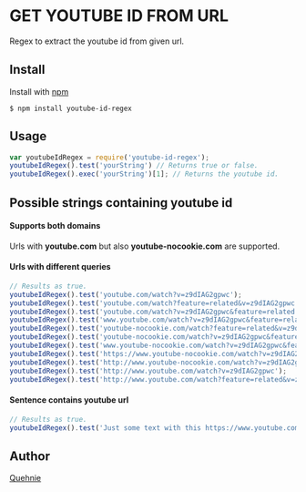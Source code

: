 # GET YOUTUBE ID FROM URL

Regex to extract the youtube id from given url.

## Install

Install with [npm](https://npmjs.org)

```
$ npm install youtube-id-regex
```

## Usage

```js
var youtubeIdRegex = require('youtube-id-regex');
youtubeIdRegex().test('yourString') // Returns true or false.
youtubeIdRegex().exec('yourString')[1]; // Returns the youtube id.
````

## Possible strings containing youtube id

#### Supports both domains

Urls with **youtube.com** but also **youtube-nocookie.com** are supported.

#### Urls with different queries

```js
// Results as true.
youtubeIdRegex().test('youtube.com/watch?v=z9dIAG2gpwc');
youtubeIdRegex().test('youtube.com/watch?feature=related&v=z9dIAG2gpwc');
youtubeIdRegex().test('youtube.com/watch?v=z9dIAG2gpwc&feature=related');
youtubeIdRegex().test('www.youtube.com/watch?v=z9dIAG2gpwc&feature=related');
youtubeIdRegex().test('youtube-nocookie.com/watch?feature=related&v=z9dIAG2gpwc');
youtubeIdRegex().test('youtube-nocookie.com/watch?v=z9dIAG2gpwc&feature=related');
youtubeIdRegex().test('www.youtube-nocookie.com/watch?v=z9dIAG2gpwc&feature=related');
youtubeIdRegex().test('https://www.youtube-nocookie.com/watch?v=z9dIAG2gpwc&feature=related');
youtubeIdRegex().test('http://www.youtube-nocookie.com/watch?v=z9dIAG2gpwc&feature=related');
youtubeIdRegex().test('http://www.youtube.com/watch?v=z9dIAG2gpwc');
youtubeIdRegex().test('http://www.youtube.com/watch?feature=related&v=z9dIAG2gpwc');
```

#### Sentence contains youtube url

```js
// Results as true.
youtubeIdRegex().test('Just some text with this https://www.youtube.com/watch?v=z9dIAG2gpwc youtube video link in it.');
```

## Author

[Quehnie](https://github.com/Quehnie)

